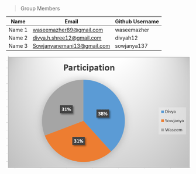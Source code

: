 >Group Members
>
| Name     | Email   | Github Username |
|----------|---------|-----------------|
| Name 1   | waseemazher89@gmail.com | waseemazher  |
| Name 2   | divya.h.shree12@gmail.com | divyah12  |
| Name 3   | Sowjanyanemani13@gmail.com | sowjanya137 |


![](https://github.com/WaseemAzher/5143-201-OpSys-Azher/blob/master/participation.PNG)
